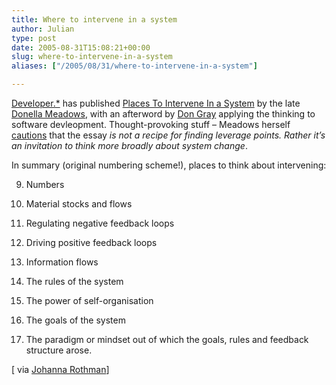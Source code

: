 ```yaml
---
title: Where to intervene in a system
author: Julian
type: post
date: 2005-08-31T15:08:21+00:00
slug: where-to-intervene-in-a-system 
aliases: ["/2005/08/31/where-to-intervene-in-a-system"]

---
```

[Developer.*][1] has published [Places To Intervene In a System][2] by the late [Donella Meadows][3], with an afterword by [Don Gray][4] applying the thinking to software devleopment. Thought-provoking stuff &#8211; Meadows herself [cautions][5] that the essay <cite title="https://purpleslurple.net/ps.php?theurl=https://www.developerdotstar.com/printable/mag/articles/places_intervene_system.html#purp62">is not a recipe for finding leverage points. Rather it&#8217;s an invitation to think more broadly about system change</cite>.

In summary (original numbering scheme!), places to think about intervening:

9. Numbers
  
8. Material stocks and flows
  
7. Regulating negative feedback loops
  
6. Driving positive feedback loops
  
5. Information flows
  
4. The rules of the system
  
3. The power of self-organisation
  
2. The goals of the system
  
1. The paradigm or mindset out of which the goals, rules and feedback structure arose.

[ via [Johanna Rothman][6]]

 [1]: https://www.developerdotstar.com/index.html
 [2]: https://www.developerdotstar.com/mag/articles/places_intervene_system.html
 [3]: https://en.wikipedia.org/wiki/Donella_Meadows
 [4]: https://www.donaldegray.com/
 [5]: https://purpleslurple.net/ps.php?theurl=https://www.developerdotstar.com/printable/mag/articles/places_intervene_system.html#purp62
 [6]: https://www.jrothman.com/weblog/2005/08/interventions.html